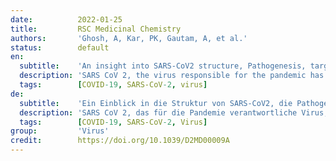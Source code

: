 ```yaml
---
date:          2022-01-25
title:         RSC Medicinal Chemistry
authors:       'Ghosh, A, Kar, PK, Gautam, A, et al.'
status:        default
en:
  subtitle:    'An insight into SARS-CoV2 structure, Pathogenesis, target hunting for drug development and vaccine initiatives'
  description: 'SARS CoV 2, the virus responsible for the pandemic has been confirmed to be a new coronavirus having 79% and 50% similarity with SARS CoV and MERS CoV respectively. For better understanding of the features of the new virus SARS CoV 2 we have discussed possible correlation between some unique features of the genome of SARS CoV 2 in relation to pathogenesis and transmission. We have also reviewed structural druggable viral and host targets for possible clinical application if any as the cases of reinfection and compromised protection due to emergence of new strains with increased infectivity even after vaccination. We have also discussed on the types of vaccines that are being developed SARS-CoV-2. In this review we have tried to give a brief overview on the fundamental factors of Covid 19 research like basic virology, virus strains and as well as the new emerging techniques and learning-based approaches that can be applied to develop advanced treatment strategies for the management of Covid-19 disease. We further focused on the socioeconomic and demographic factors, oviding some statistical tools that can be useful to control the transmission of the disease.'
  tags:        [COVID-19, SARS-CoV-2, virus]
de:
  subtitle:    'Ein Einblick in die Struktur von SARS-CoV2, die Pathogenese und die Suche nach Zielen für die Entwicklung von Medikamenten und Impfstoffen'
  description: 'SARS CoV 2, das für die Pandemie verantwortliche Virus, hat sich als neues Coronavirus erwiesen, das zu 79 % mit SARS CoV und zu 50 % mit MERS CoV vergleichbar ist. Zum besseren Verständnis der Merkmale des neuen Virus SARS CoV 2 haben wir mögliche Zusammenhänge zwischen einigen einzigartigen Merkmalen des Genoms von SARS CoV 2 in Bezug auf Pathogenese und Übertragung diskutiert. Wir haben auch strukturelle, medikamentöse Virus- und Wirtsziele für eine mögliche klinische Anwendung überprüft, wenn es Fälle von Reinfektion und beeinträchtigtem Schutz aufgrund des Auftretens neuer Stämme mit erhöhter Infektiosität auch nach der Impfung gibt. Wir haben auch die Arten von Impfstoffen erörtert, die derzeit für SARS-CoV-2 entwickelt werden. In dieser Übersicht haben wir versucht, einen kurzen Überblick über die grundlegenden Faktoren der Covid-19-Forschung zu geben, wie z. B. die grundlegende Virologie, die Virusstämme und auch die neu entstehenden Techniken und lernbasierten Ansätze, die zur Entwicklung fortschrittlicher Behandlungsstrategien für die Behandlung der Covid-19-Krankheit eingesetzt werden können. Außerdem haben wir uns auf die sozioökonomischen und demografischen Faktoren konzentriert und einige statistische Instrumente bereitgestellt, die für die Kontrolle der Übertragung der Krankheit nützlich sein können.' 
  tags:        [COVID-19, SARS-CoV-2, Virus]
group:         'Virus'
credit:        https://doi.org/10.1039/D2MD00009A
---
```

